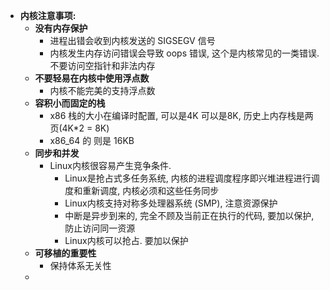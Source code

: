 



- **内核注意事项:**
  - **没有内存保护** 
    - 进程出错会收到内核发送的 SIGSEGV 信号
    - 内核发生内存访问错误会导致 oops 错误, 这个是内核常见的一类错误. 不要访问空指针和非法内存
  - **不要轻易在内核中使用浮点数**    
    - 内核不能完美的支持浮点数
  - **容积小而固定的栈**
    - x86 栈的大小在编译时配置, 可以是4K  可以是8K, 历史上内存栈是两页(4K*2 = 8K)
    - x86_64 的 则是 16KB
  - **同步和并发**
    - Linux内核很容易产生竞争条件.
      - Linux是抢占式多任务系统, 内核的进程调度程序即兴堆进程进行调度和重新调度, 内核必须和这些任务同步
      - Linux内核支持对称多处理器系统  (SMP),  注意资源保护
      - 中断是异步到来的, 完全不顾及当前正在执行的代码, 要加以保护,防止访问同一资源
      - Linux内核可以抢占. 要加以保护
  - **可移植的重要性** 
    - 保持体系无关性
  - 





